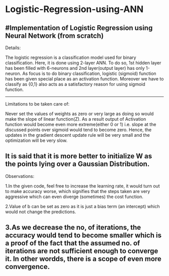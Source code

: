 # Logistic-Regression-using-ANN
#Implementation of Logistic Regression using Neural Network (from scratch)
---------------------------------------------------------------------------------------------------------------------------
Details:

The logistic regression is a classification model used for binary classification. Here, it is done using 2-layer ANN.
To do so, 1st hidden layer has been filled with 6-neurons and 2nd layer(output layer) has only 1-neuron. As focus is to
do binary classification, logistic (sigmoid) function has been given special place as an activation function. Moreover we 
have to classify as {0,1} also acts as a satisfactory reason for using sigmoid function.


----------------------------------------------------------------------------------------------------------------------------
Limitations to be taken care of:

Never set the values of weights as zero or very large as doing so would make the slope of linear function(Z). As a result 
output of Activation function would become even more extreme(either 0 or 1) i.e. slope at the discussed points over sigmoid
would tend to become zero. Hence, the updates in the gradient descent update rule will be very small and the optimization 
will be very slow.

It is said that it is more better to initialize W as the points lying over a Gaussian Distribution.
------------------------------------------------------------------------------------------------------------------------------
Observations:

1.In the given code, feel free to increase the learning rate, it would turn out to make accuracy worse, which signifies that
the steps taken are very aggressive which can even diverge (sometimes) the cost function.

2.Value of b can be set as zero as it is just a bias term (an intercept) which would not change the predictions.

3.As we decrease the no, of iterations, the accuracy would tend to become smaller which is a proof of the fact that the assumed 
no. of iterations are not sufficient enough to converge it. In other wordds, there is a scope of even more convergence.
------------------------------------------------------------------------------------------------------------------------------
